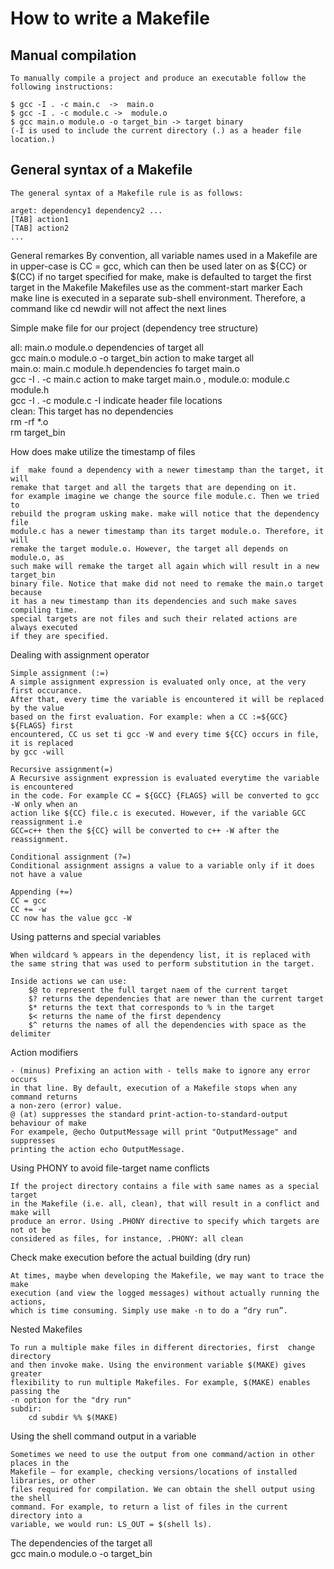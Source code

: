 # How to write a Makefile
				
 ## Manual compilation
	To manually compile a project and produce an executable follow the following instructions:

	$ gcc -I . -c main.c  ->  main.o
	$ gcc -I . -c module.c ->  module.o
	$ gcc main.o module.o -o target_bin -> target binary
	(-I is used to include the current directory (.) as a header file location.)


 ## General syntax of a Makefile

	The general syntax of a Makefile rule is as follows:

	arget: dependency1 dependency2 ...
	[TAB] action1
	[TAB] action2
    ...


 General remarkes 
	 By convention, all variable names used in a Makefile are in upper-case
	is CC = gcc, which can then be used later on as ${CC} or $(CC)
 	if no target specified for make, make is defaulted to target the first target in 
 	the Makefile Makefiles use  as the comment-start marker
 	Each make line is executed in a separate sub-shell environment. Therefore, a 
 	command like cd newdir will not affect the next lines


 Simple make file for our project (dependency tree structure)	
	
all: main.o module.o 				dependencies of target all 	
	gcc main.o module.o -o target_bin	 action to make target all	
main.o: main.c module.h 			dependencies fo target main.o 	
	gcc -I . -c main.c 			action to make target main.o ,
module.o: module.c module.h														
	gcc -I . -c module.c 			-I indicate header file locations	
clean:						This target has no dependencies						
	rm -rf *.o 													
	rm target_bin


 How does make utilize the timestamp of files	
	
	if	make found a dependency with a newer timestamp than the target, it will 
	remake that target and all the targets that are depending on it. 
	for example imagine we change the source file module.c. Then we tried to 
	rebuild the program usking make. make will notice that the dependency file 
	module.c has a newer timestamp than its target module.o. Therefore, it will 
	remake the target module.o. However, the target all depends on module.o, as 
	such make will remake the target all again which will result in a new target_bin 
	binary file. Notice that make did not need to remake the main.o target because 
	it has a new timestamp than its dependencies and such make saves compiling time. 
	special targets are not files and such their related actions are always executed 
	if they are specified.


 Dealing with assignment operator	
	
	Simple assignment (:=)	
	A simple assignment expression is evaluated only once, at the very first occurance. 
	After that, every time the variable is encountered it will be replaced by the value 
	based on the first evaluation. For example: when a CC :=${GCC} ${FLAGS} first 
	encountered, CC us set ti gcc -W and every time ${CC} occurs in file, it is replaced 
	by gcc -will		
	
	Recursive assignment(=)	
	A Recursive assignment expression is evaluated everytime the variable is encountered 
	in the code. For example CC = ${GCC} {FLAGS} will be converted to gcc -W only when an
	action like ${CC} file.c is executed. However, if the variable GCC reassignment i.e 
	GCC=c++ then the ${CC} will be converted to c++ -W after the reassignment. 
	
	Conditional assignment (?=)	
	Conditional assignment assigns a value to a variable only if it does not have a value	
	
	Appending (+=)	
	CC = gcc 	
	CC += -w 	
	CC now has the value gcc -W


 Using patterns and special variables	
	
	When wildcard % appears in the dependency list, it is replaced with	
	the same string that was used to perform substitution in the target.
	
	Inside actions we can use:	
		$@ to represent the full target naem of the current target 	
		$? returns the dependencies that are newer than the current target 	
		$* returns the text that corresponds to % in the target 	
		$< returns the name of the first dependency 	
		$^ returns the names of all the dependencies with space as the delimiter


 Action modifiers	
	
	- (minus) Prefixing an action with - tells make to ignore any error occurs	
	in that line. By default, execution of a Makefile stops when any command returns 
	a non-zero (error) value. 	
	@ (at) suppresses the standard print-action-to-standard-output behaviour of make  
	For exampele, @echo OutputMessage will print "OutputMessage" and suppresses 	
	printing the action echo OutputMessage. 


 Using PHONY to avoid file-target name conflicts	
	
	If the project directory contains a file with same names as a special target 	
	in the Makefile (i.e. all, clean), that will result in a conflict and make will	
	produce an error. Using .PHONY directive to specify which targets are not ot be  
	considered as files, for instance, .PHONY: all clean


 Check make execution before the actual building (dry run)	
	
	At times, maybe when developing the Makefile, we may want to trace the make 	
	execution (and view the logged messages) without actually running the actions,  
	which is time consuming. Simply use make -n to do a “dry run”.

 Nested Makefiles	
	
	To run a multiple make files in different directories, first  change directory 	
	and then invoke make. Using the environment variable $(MAKE) gives greater 	
	flexibility to run multiple Makefiles. For example, $(MAKE) enables passing the 
	-n option for the "dry run"	
	subdir:	
		cd subdir %% $(MAKE)


 Using the shell command output in a variable 	
	
	Sometimes we need to use the output from one command/action in other places in the 	
	Makefile — for example, checking versions/locations of installed libraries, or other 
	files required for compilation. We can obtain the shell output using the shell 		
	command. For example, to return a list of files in the current directory into a 	
	variable, we would run: LS_OUT = $(shell ls).
The dependencies of the target all 	
		gcc main.o module.o -o target_bin	
